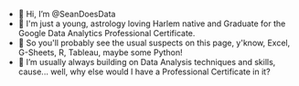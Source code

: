 - 👋 Hi, I’m @SeanDoesData
- 👀 I'm just a young, astrology loving Harlem native and Graduate for the Google Data Analytics Professional Certificate.
- 🌱 So you'll probably see the usual suspects on this page, y'know, Excel, G-Sheets, R, Tableau, maybe some Python! 
- 💞️ I’m usually always building on Data Analysis techniques and skills, cause... well, why else would I have a Professional Certificate in it?


<!---
SeanDoesData/SeanDoesData is a ✨ special ✨ repository because its `README.md` (this file) appears on your GitHub profile.
You can click the Preview link to take a look at your changes.
--->
